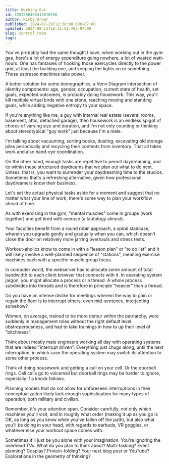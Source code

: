 ```yaml
---
title: Working Out
id: 7281286450413016186
author: Kirby Urner
published: 2024-07-29T12:38:00.000-07:00
updated: 2024-08-13T18:31:51.762-07:00
blog: control_room
tags: 
---
```


[](https://blogger.googleusercontent.com/img/b/R29vZ2xl/AVvXsEgz4zS4jMk0GBPwthZXUFq7gAERX2gVPlZn96mEUNN2unYGGRj8s94rVKgoFFmf9Y9cK8u1e3aqDTx8X64YBc-Ylu4dyrEnIL88QRBQhSQENawEVUeMM9eqaJC0Zu1i-zvE8z_0SIk3pigUAnavsMbMz1XKmELwEZbT8QhSvYDRCDfcpHQRKzVn/s1536/buddha_in_gym.png)
You've probably had the same thought I have, when working out in the gym: gee, here's a lot of energy expenditure going nowhere, a lot of wasted watt-hours. One has fantasies of hooking those exercycles directly to the power grid, at least the building one, and keeping the lights on or something. Those espresso machines take power.

A better solution for some demographics, a Venn Diagram intersection of identity components: age, gender, occupation, current state of health, set goals, expected outcomes, is probably doing housework. This way, you'll kill multiple virtual birds with one stone, reaching moving and standing goals, while adding negative entropy to your space.

If you're anything like me, a guy with internal real estate (several rooms, basement, attic, detached garage), then housework is an endless spigot of chores of varying size and duration, and I'm not only counting or thinking about stereotypical "guy work" just because I'm a male.

I'm talking about vacuuming, sorting books, dusting, excavating old storage piles periodically and recycling their contents from inventory. That all takes work and also hand-eye coordination. 

On the other hand, enough tasks are repetitive to permit daydreaming, and its within these structured daydreams that we plan out what to do next. Unless, that is, you want to surrender your daydreaming time to the studios. Sometimes that's a refreshing alternative, given how professional daydreamers know their business.

Let's set the actual physical tasks aside for a moment and suggest that no matter what your line of work, there's some way to plan your workflow ahead of time. 

As with exercising in the gym, "mental muscles" come in groups (work together) and get tired with overuse (a tautology almost). 

Your faculties benefit from a round robin approach, a spiral staircase, wherein you upgrade gently and gradually when you can, which doesn't close the door on relatively more jarring overhauls and stress tests.

Workout-aholics know to come in with a "lesson plan" or "to do list" and it will likely involve a well-planned sequence of "stations", meaning exercise machines each with a specific muscle group focus.

In computer world, the webserver has to allocate some amount of total bandwidth to each client browser that connects with it. In operating system jargon, you might allocate a process or a thread. A whole process subdivides into threads and is therefore in principle "heavier" than a thread.

Do you have an intense dislike for meetings wherein the way to gain or regain the floor is to interrupt others, even mid-sentence, interjecting somehow? 

Women, on average, trained to be more demur within the patriarchy, were suddenly in management roles without the right default level obstreperousness, and had to take trainings in how to up their level of "bitchiness".

Think about mostly male engineers working all day with operating systems that are indeed "interrupt driven". Everything just chugs along, until the next interruption, in which case the operating system may switch its attention to some other process.

Think of doing housework and getting a call on your cell. Or the doorbell rings. Cell calls go to voicemail but doorbell rings may be harder to ignore, especially if a knock follows. 

Planning models that do not allow for unforeseen interruptions in their conceptualization likely lack enough sophistication for many types of operation, both military and civilian.

Remember, it's your attention span. Consider carefully, not only which machines you'll visit, and in roughly what order (making it up as you go is OK, as long as you know when you've fallen off the path), but also what you'll be doing in your head, with regards to earbuds, VR goggles, or whatever else your workout space comes with. 

Sometimes it'll just be you alone with your imagination. You're ignoring the overhead TVs. What do you plan to think about? Multi-tasking? Event planning? Cosplay? Protein-folding? Your next blog post or YouTube? Explorations in the geometry of thinking?